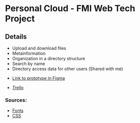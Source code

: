 # Personal Cloud - FMI Web Tech Project 

## Details
   * Upload and download files
   * Metainformation
   * Organization in a directory structure
   * Search by name
   * Directory access data for other users (Shared with me) 

- [Link to prototype in Figma](https://www.figma.com/file/3t0Mev6pwh2Ei7z8k7NYP4/MyCloud)

- [Trello](https://trello.com/b/wai9o5sF/webtex-project)

### Sources: 
 * [Fonts](https://fonts.google.com/)
 * [CSS](https://css-tricks.com/snippets/css/a-guide-to-flexbox)